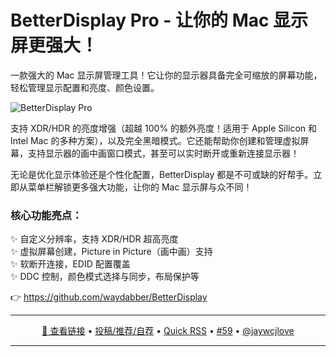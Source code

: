 BetterDisplay Pro - 让你的 Mac 显示屏更强大！  
===

一款强大的 Mac 显示屏管理工具！它让你的显示器具备完全可缩放的屏幕功能，轻松管理显示配置和亮度、颜色设置。  

![BetterDisplay Pro ](https://github.com/user-attachments/assets/37d7d6c4-e66f-405a-9452-e733502a2d03)

支持 XDR/HDR 的亮度增强（超越 100% 的额外亮度！适用于 Apple Silicon 和 Intel Mac 的多种方案），以及完全黑暗模式。它还能帮助你创建和管理虚拟屏幕，支持显示器的画中画窗口模式，甚至可以实时断开或重新连接显示器！  

无论是优化显示体验还是个性化配置，BetterDisplay 都是不可或缺的好帮手。立即从菜单栏解锁更多强大功能，让你的 Mac 显示屏与众不同！

### 核心功能亮点：

✨ 自定义分辨率，支持 XDR/HDR 超高亮度  
✨ 虚拟屏幕创建，Picture in Picture（画中画）支持  
✨ 软断开连接，EDID 配置覆盖  
✨ DDC 控制，颜色模式选择与同步，布局保护等

👉 https://github.com/waydabber/BetterDisplay

---

<p align="center">
<a href="https://github.com/waydabber/BetterDisplay" target="_blank">🔗 查看链接</a> • 
<a href="https://github.com/jaywcjlove/quick-rss/issues/new/choose" target="_blank">投稿/推荐/自荐</a> • 
<a href="https://wangchujiang.com/quick-rss/feeds/index.html" target="_blank">Quick RSS</a> • 
<a href="https://github.com/jaywcjlove/quick-rss/issues/59" target="_blank">#59</a> • 
<a href="https://github.com/jaywcjlove" target="_blank">@jaywcjlove</a>
</p>

---
    